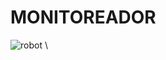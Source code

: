 MONITOREADOR
==

![robot](http://2.bp.blogspot.com/-EpXTguttqVo/VeDjUUd4UwI/AAAAAAAAUHw/GgWqiQRLxD0/s400/lost%2Bin%2Bspace%2Brobot%2B4.gif)
\

